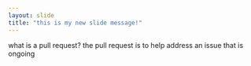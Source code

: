 ```yaml
---
layout: slide
title: "this is my new slide message!"
---
```

what is a pull request?
the pull request is to help address an issue that is ongoing
